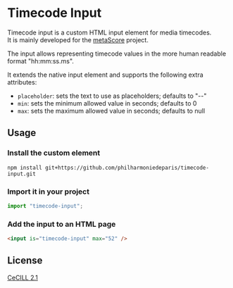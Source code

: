 # Timecode Input

Timecode input is a custom HTML input element for media timecodes.  
It is mainly developed for the [metaScore](https://metascore.philharmoniedeparis.fr/) project.

The input allows representing timecode values in the more human readable format "hh:mm:ss.ms".

It extends the native input element and supports the following extra attributes:
- `placeholder`: sets the text to use as placeholders; defaults to "--"
- `min`: sets the minimum allowed value in seconds; defaults to 0
- `max`: sets the maximum allowed value in seconds; defaults to null

## Usage

### Install the custom element

```
npm install git+https://github.com/philharmoniedeparis/timecode-input.git
```

### Import it in your project

```js
import "timecode-input";
```

### Add the input to an HTML page

```html
<input is="timecode-input" max="52" />
```


## License

[CeCILL 2.1](http://www.cecill.info/licences/Licence_CeCILL_V2.1-en.html)


